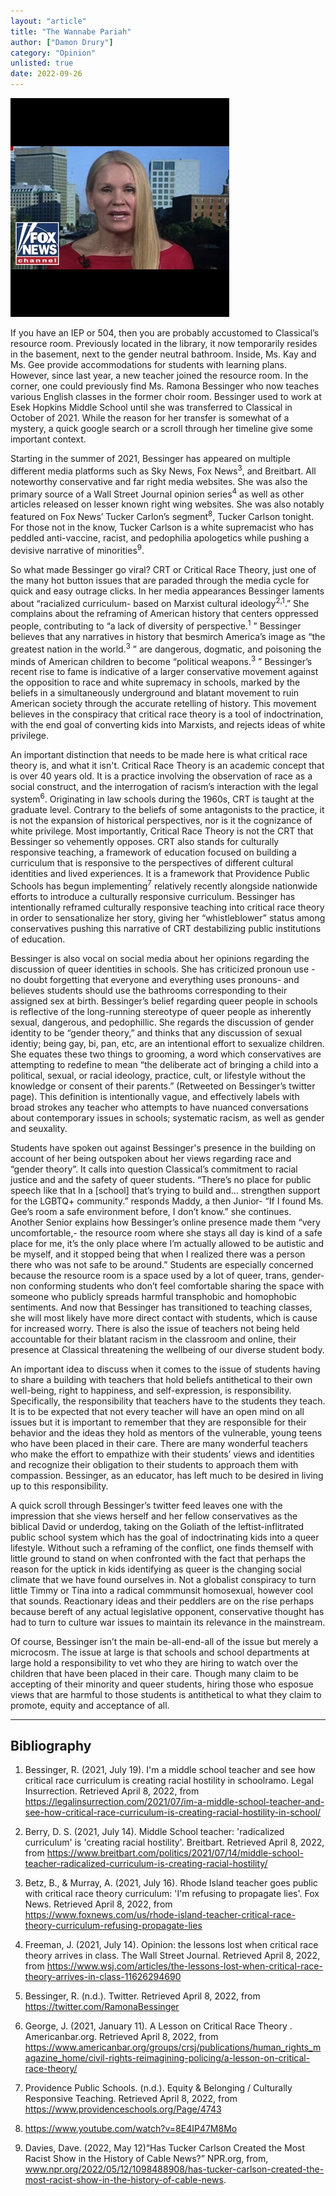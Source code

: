 ```yaml
---
layout: "article"
title: "The Wannabe Pariah"
author: ["Damon Drury"]
category: "Opinion"
unlisted: true 
date: 2022-09-26
---
```


![Bessinger Fox News Image](/assets/images/foxbessinger.jpg)

If you have an IEP or 504, then you are probably accustomed to Classical’s resource room. Previously located in the library, it now temporarily resides in the basement, next to the gender neutral bathroom. Inside, Ms. Kay and Ms. Gee provide accommodations for students with learning plans. However, since last year, a new teacher joined the resource room. In the corner, one could previously find Ms. Ramona Bessinger who now teaches various English classes in the former choir room. Bessinger used to work at Esek Hopkins Middle School until she was transferred to Classical in October of 2021. While the reason for her transfer is somewhat of a mystery, a quick google search or a scroll through her timeline give some important context.

Starting in the summer of 2021, Bessinger has appeared on multiple different media platforms such as Sky News, Fox News<sup>3</sup>, and Breitbart. All noteworthy conservative and far right media websites. She was also the primary source of a Wall Street Journal opinion series<sup>4</sup> as well as other articles released on lesser known right wing websites. She was also notably featured on Fox News’ Tucker Carlon’s segment<sup>8</sup>, Tucker Carlson tonight. For those not in the know, Tucker Carlson is a white supremacist who has peddled anti-vaccine, racist, and pedophilia apologetics while pushing a devisive narrative of minorities<sup>9</sup>.

So what made Bessinger go viral? CRT or Critical Race Theory, just one of the many hot button issues that are paraded through the media cycle for quick and easy outrage clicks. In her media appearances Bessinger laments about “racialized curriculum- based on Marxist cultural ideology<sup>2,1</sup>.” She complains about the reframing of American history that centers oppressed people, contributing to “a lack of diversity of perspective.<sup>1</sup> ” Bessinger believes that any narratives in history that besmirch America’s image as “the greatest nation in the world.<sup>3</sup> ” are dangerous, dogmatic, and poisoning the minds of American children to become “political weapons.<sup>3</sup> ” Bessinger’s recent rise to fame is indicative of a larger conservative movement against the opposition to race and white supremacy in schools, marked by the beliefs in a simultaneously underground and blatant movement to ruin American society through the accurate retelling of history. This movement believes in the conspiracy that critical race theory is a tool of indoctrination, with the end goal of converting kids into Marxists, and rejects ideas of white privilege. 

An important distinction that needs to be made here is what critical race theory is, and what it isn't. Critical Race Theory is an academic concept that is over 40 years old. It is a practice involving the observation of race as a social construct, and the interrogation of racism’s interaction with the legal system<sup>6</sup>. Originating in law schools during the 1960s, CRT is taught at the graduate level. Contrary to the beliefs of some antagonists to the practice, it is not the expansion of historical perspectives, nor is it the cognizance of white privilege. Most importantly, Critical Race Theory is not the CRT that Bessinger so vehemently opposes. CRT also stands for culturally responsive teaching, a framework of education focused on building a curriculum that is responsive to the perspectives of different cultural identities and lived experiences. It is a framework that Providence Public Schools has begun implementing<sup>7</sup> relatively recently alongside nationwide efforts to introduce a culturally responsive curriculum. Bessinger has intentionally reframed culturally responsive teaching into critical race theory in order to sensationalize her story, giving her “whistleblower” status among conservatives pushing this narrative of CRT destabilizing public institutions of education. 

Bessinger is also vocal on social media about her opinions regarding the discussion of queer identities in schools. She has criticized pronoun use -no doubt forgetting that everyone and everything uses pronouns- and believes students should use the bathrooms corresponding to their assigned sex at birth. Bessinger’s belief regarding queer people in schools is reflective of the long-running stereotype of queer people as inherently sexual, dangerous, and pedophillic. She regards the discussion of gender identity to be “gender theory,” and thinks that any discussion of sexual identiy; being gay, bi, pan, etc, are an intentional effort to sexualize children. She equates these two things to grooming, a word which conservatives are attempting to redefine to mean “the deliberate act of bringing a child into a political, sexual, or racial ideology, practice, cult, or lifestyle without the knowledge or consent of their parents.” (Retweeted on Bessinger’s twitter page). This definition is intentionally vague, and effectively labels with broad strokes any teacher who attempts to have nuanced conversations about contemporary issues in schools; systematic racism, as well as gender and seuxality. 

Students have spoken out against Bessinger's presence in the building on account of her being outspoken about her views regarding race and “gender theory”. It calls into question Classical’s commitment to racial justice and and the safety of queer students. “There’s no place for public speech like that In a [school] that’s trying to build and… strengthen support for the LGBTQ+ community.” responds Maddy, a then Junior- “If I found Ms. Gee’s room a safe environment before, I don’t know.” she continues. Another Senior explains how Bessinger’s online presence made them “very uncomfortable,- the resource room where she stays all day is kind of a safe place for me, it’s the only place where I’m actually allowed to be autistic and be myself, and it stopped being that when I realized there was a person there who was not safe to be around.” Students are especially concerned because the resource room is a space used by a lot of queer, trans, gender-non conforming students who don’t feel comfortable sharing the space with someone who publicly spreads harmful transphobic and homophobic sentiments. And now that Bessinger has transitioned to teaching classes, she will most likely have more direct contact with students, which is cause for increased worry. There is also the issue of teachers not being held accountable for their blatant racism in the classroom and online, their presence at Classical threatening the wellbeing of our diverse student body. 

An important idea to discuss when it comes to the issue of students having to share a building with teachers that hold beliefs antithetical to their own well-being, right to happiness, and self-expression, is responsibility. Specifically, the responsibility that teachers have to the students they teach. It is to be expected that not every teacher will have an open mind on all issues but it is important to remember that they are responsible for their behavior and the ideas they hold as mentors of the vulnerable, young teens who have been placed in their care. There are many wonderful teachers who make the effort to empathize with their students’ views and identities and recognize their obligation to their students to approach them with compassion. Bessinger, as an educator, has left much to be desired in living up to this responsibility.

A quick scroll through Bessinger’s twitter feed leaves one with the impression that she views herself and her fellow conservatives as the biblical David or underdog, taking on the Goliath of the leftist-inflitrated public school system which has the goal of indoctrinating kids into a queer lifestyle. Without such a reframing of the conflict, one finds themself with little ground to stand on when confronted with the fact that perhaps the reason for the uptick in kids identifying as queer is the changing social climate that we have found ourselves in. Not a globalist conspiracy to turn little Timmy or Tina into a radical commmunsit homosexual, however cool that sounds. Reactionary ideas and their peddlers are on the rise perhaps because bereft of any actual legislative opponent, conservative thought has had to turn to culture war issues to maintain its relevance in the mainstream. 

Of course, Bessinger isn’t the main be-all-end-all of the issue but merely a microcosm. The issue at large is that schools and school departments at large hold a responsibility to vet who they are hiring to watch over the children that have been placed in their care. Though many claim to be accepting of their minority and queer students, hiring those who esposue views that are harmful to those students is antithetical to what they claim to promote, equity and acceptance of all. 

---
## Bibliography 

1) Bessinger, R. (2021, July 19). I'm a middle school teacher and see how critical race curriculum is creating racial hostility in schoolramo. Legal Insurrection. Retrieved April 8, 2022, from https://legalinsurrection.com/2021/07/im-a-middle-school-teacher-and-see-how-critical-race-curriculum-is-creating-racial-hostility-in-school/ 

2) Berry, D. S. (2021, July 14). Middle School teacher: 'radicalized curriculum' is 'creating racial hostility'. Breitbart. Retrieved April 8, 2022, from https://www.breitbart.com/politics/2021/07/14/middle-school-teacher-radicalized-curriculum-is-creating-racial-hostility/ 
 
3) Betz, B., & Murray, A. (2021, July 16). Rhode Island teacher goes public with critical race theory curriculum: 'I'm refusing to propagate lies'. Fox News. Retrieved April 8, 2022, from https://www.foxnews.com/us/rhode-island-teacher-critical-race-theory-curriculum-refusing-propagate-lies 
 
4) Freeman, J. (2021, July 14). Opinion: the lessons lost when critical race theory arrives in class. The Wall Street Journal. Retrieved April 8, 2022, from https://www.wsj.com/articles/the-lessons-lost-when-critical-race-theory-arrives-in-class-11626294690 
 
5) Bessinger, R. (n.d.). Twitter. Retrieved April 8, 2022, from https://twitter.com/RamonaBessinger 

6) George, J. (2021, January 11). A Lesson on Critical Race Theory . Americanbar.org. Retrieved April 8, 2022, from https://www.americanbar.org/groups/crsj/publications/human_rights_magazine_home/civil-rights-reimagining-policing/a-lesson-on-critical-race-theory/ 

7) Providence Public Schools. (n.d.). Equity & Belonging / Culturally Responsive Teaching. Retrieved April 8, 2022, from https://www.providenceschools.org/Page/4743 
 
8) https://www.youtube.com/watch?v=8E4IP47M8Mo

9) Davies, Dave. (2022, May 12)“Has Tucker Carlson Created the Most Racist Show in the History of Cable News?” NPR.org, from, www.npr.org/2022/05/12/1098488908/has-tucker-carlson-created-the-most-racist-show-in-the-history-of-cable-news.


